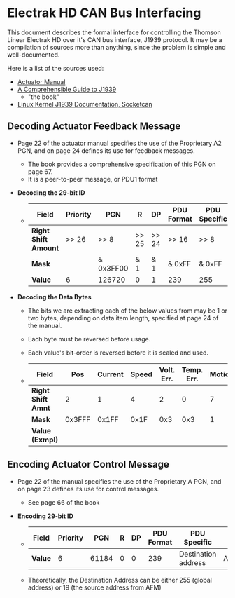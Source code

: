 # Electrak HD CAN Bus Interfacing

This document describes the formal interface for controlling the Thomson Linear Electrak HD over it's CAN bus interface, J1939 protocol. It may be a compilation of sources more than anything, since the problem is simple and well-documented.

Here is a list of the sources used:

- [Actuator Manual](https://www.thomsonlinear.com/downloads/actuators/Electrak_HD_Installation_Operation_mnen.pdf)
- [A Comprehensible Guide to J1939](https://copperhilltech.com/a-comprehensible-guide-to-j1939/)
  - "the book"
- [Linux Kernel J1939 Documentation, Socketcan](https://www.kernel.org/doc/html/latest/networking/j1939.html)

## Decoding Actuator Feedback Message

- Page 22 of the actuator manual specifies the use of the Proprietary A2 PGN, and on page 24 defines its use for feedback messages.

  - The book provides a comprehensive specification of this PGN on page 67.
  - It is a peer-to-peer message, or PDU1 format

- **Decoding the 29-bit ID**

  - | **Field**              | Priority | PGN       | R     | DP    | PDU Format | PDU Specific | Source Addr. |
    | ---------------------- | -------- | --------- | ----- | ----- | ---------- | ------------ | ------------ |
    | **Right Shift Amount** | >> 26    | >> 8      | >> 25 | >> 24 | >> 16      | >> 8         |              |
    | **Mask**               |          | & 0x3FF00 | & 1   | & 1   | & 0xFF     | & 0xFF       | & 0xFF       |
    | **Value**              | 6        | 126720    | 0     | 1     | 239        | 255          | 19           |

- **Decoding the Data Bytes**

  - The bits we are extracting each of the below values from may be 1 or two bytes, depending on data item length, specified at page 24 of the manual.

  - Each byte must be reversed before usage.

  - Each value's bit-order is reversed before it is scaled and used.

  - | Field                 | Pos    | Current | Speed | Volt. Err. | Temp. Err. | Motion | Ovrld | Backdrv | Param | Sat. | Fatal |
    | --------------------- | ------ | ------- | ----- | ---------- | ---------- | ------ | ----- | ------- | ----- | ---- | ----- |
    | **Right Shift Amnt**  | 2      | 1       | 4     | 2          | 0          | 7      | 6     | 5       | 4     | 3    | 2     |
    | **Mask**              | 0x3FFF | 0x1FF   | 0x1F  | 0x3        | 0x3        | 1      | 1     | 1       | 1     | 1    | 1     |
    | **Value** **(Exmpl)** |        |         |       |            |            |        |       |         |       |      |       |

    

## Encoding Actuator Control Message

- Page 22 of the manual specifies the use of the Proprietary A PGN, and on page 23 defines its use for control messages.

  - See page 66 of the book

- **Encoding 29-bit ID**

  - | **Field** | Priority | PGN   | R    | DP   | PDU Format | PDU Specific        | Source Addr. |
    | --------- | -------- | ----- | ---- | ---- | ---------- | ------------------- | ------------ |
    | **Value** | 6        | 61184 | 0    | 0    | 239        | Destination address | Anything?    |

  - Theoretically, the Destination Address can be either 255 (global address) or 19 (the source address from AFM)

